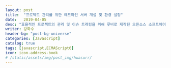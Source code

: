 ```yaml
---
layout: post
title:  "프로젝트 관리를 위한 레드마인 서버 개설 및 환경 설정"
date:   2019-04-05
desc: "효율적인 프로젝트의 관리 및 이슈 트래킹을 위해 루비로 제작된 오픈소스 소프트웨어 레드마인을 사용하기로 하였고, 이를 적용하기 위한 작업들에 대해 설명한다."
writer: 강화수
header-bg: "post-bg-universe"
categories: [Javascript]
catalog: true
tags: [javascript,ECMAScript6]
icon: icon-address-book
# /static/assets/img/post_img/hwasurr/
---
```

